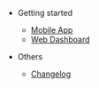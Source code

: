- Getting started

  - [Mobile App](configuration.md)
  - [Web Dashboard](web-dashboard.md)

- Others
  - [Changelog](changelog.md)